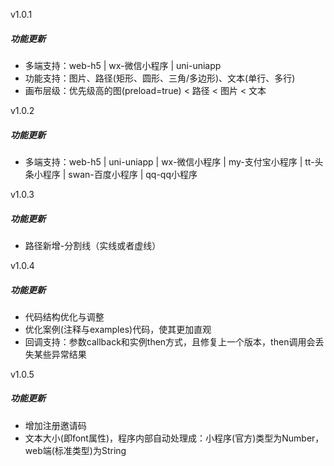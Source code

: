 
v1.0.1
##### 功能更新
+ 多端支持：web-h5 | wx-微信小程序 | uni-uniapp
+ 功能支持：图片、路径(矩形、圆形、三角/多边形)、文本(单行、多行)
+ 画布层级：优先级高的图(preload=true) < 路径 < 图片 < 文本

v1.0.2
##### 功能更新
+ 多端支持：web-h5 | uni-uniapp | wx-微信小程序 | my-支付宝小程序 | tt-头条小程序 | swan-百度小程序 | qq-qq小程序

v1.0.3
##### 功能更新
+ 路径新增-分割线（实线或者虚线）

v1.0.4
##### 功能更新
+ 代码结构优化与调整
+ 优化案例(注释与examples)代码，使其更加直观
+ 回调支持：参数callback和实例then方式，且修复上一个版本，then调用会丢失某些异常结果

v1.0.5
##### 功能更新
+ 增加注册邀请码
+ 文本大小(即font属性)，程序内部自动处理成：小程序(官方)类型为Number，web端(标准类型)为String